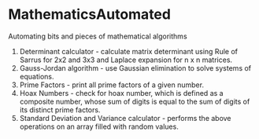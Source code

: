 # MathematicsAutomated
Automating bits and pieces of mathematical algorithms

1) Determinant calculator - calculate matrix determinant using Rule of Sarrus for 2x2 and 3x3 and Laplace expansion for n x n matrices.
2) Gauss-Jordan algorithm - use Gaussian elimination to solve systems of equations.
3) Prime Factors - print all prime factors of a given number.
4) Hoax Numbers - check for hoax number, which is defined as a composite number, whose sum of digits is equal to the sum of digits of its distinct prime factors.
5) Standard Deviation and Variance calculator - performs the above operations on an array filled with random values.
